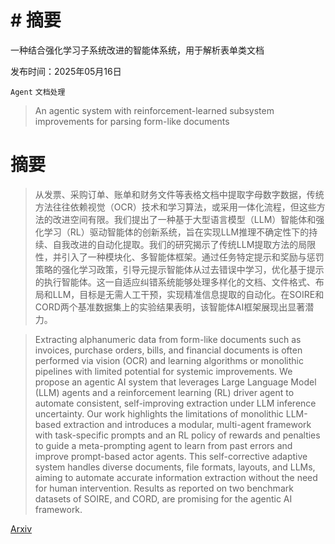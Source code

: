 # # 摘要  
一种结合强化学习子系统改进的智能体系统，用于解析表单类文档

发布时间：2025年05月16日

`Agent` `文档处理`

> An agentic system with reinforcement-learned subsystem improvements for parsing form-like documents

# 摘要

> 从发票、采购订单、账单和财务文件等表格文档中提取字母数字数据，传统方法往往依赖视觉（OCR）技术和学习算法，或采用一体化流程，但这些方法的改进空间有限。我们提出了一种基于大型语言模型（LLM）智能体和强化学习（RL）驱动智能体的创新系统，旨在实现LLM推理不确定性下的持续、自我改进的自动化提取。我们的研究揭示了传统LLM提取方法的局限性，并引入了一种模块化、多智能体框架。通过任务特定提示和奖励与惩罚策略的强化学习政策，引导元提示智能体从过去错误中学习，优化基于提示的执行智能体。这一自适应纠错系统能够处理多样化的文档、文件格式、布局和LLM，目标是无需人工干预，实现精准信息提取的自动化。在SOIRE和CORD两个基准数据集上的实验结果表明，该智能体AI框架展现出显著潜力。

> Extracting alphanumeric data from form-like documents such as invoices, purchase orders, bills, and financial documents is often performed via vision (OCR) and learning algorithms or monolithic pipelines with limited potential for systemic improvements. We propose an agentic AI system that leverages Large Language Model (LLM) agents and a reinforcement learning (RL) driver agent to automate consistent, self-improving extraction under LLM inference uncertainty. Our work highlights the limitations of monolithic LLM-based extraction and introduces a modular, multi-agent framework with task-specific prompts and an RL policy of rewards and penalties to guide a meta-prompting agent to learn from past errors and improve prompt-based actor agents. This self-corrective adaptive system handles diverse documents, file formats, layouts, and LLMs, aiming to automate accurate information extraction without the need for human intervention. Results as reported on two benchmark datasets of SOIRE, and CORD, are promising for the agentic AI framework.

[Arxiv](https://arxiv.org/abs/2505.13504)